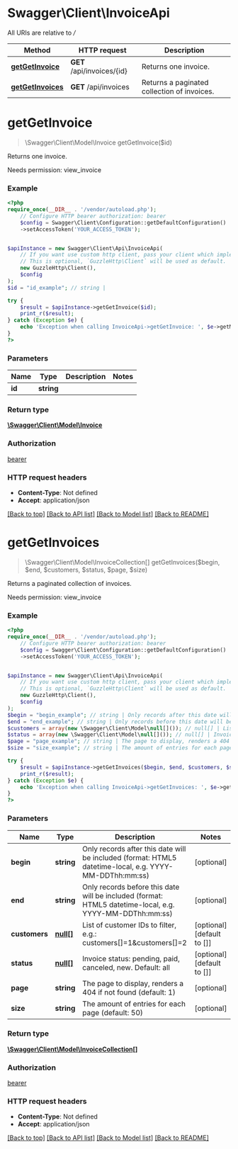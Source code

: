 # Swagger\Client\InvoiceApi

All URIs are relative to */*

Method | HTTP request | Description
------------- | ------------- | -------------
[**getGetInvoice**](InvoiceApi.md#getgetinvoice) | **GET** /api/invoices/{id} | Returns one invoice.
[**getGetInvoices**](InvoiceApi.md#getgetinvoices) | **GET** /api/invoices | Returns a paginated collection of invoices.

# **getGetInvoice**
> \Swagger\Client\Model\Invoice getGetInvoice($id)

Returns one invoice.

Needs permission: view_invoice

### Example
```php
<?php
require_once(__DIR__ . '/vendor/autoload.php');
    // Configure HTTP bearer authorization: bearer
    $config = Swagger\Client\Configuration::getDefaultConfiguration()
    ->setAccessToken('YOUR_ACCESS_TOKEN');


$apiInstance = new Swagger\Client\Api\InvoiceApi(
    // If you want use custom http client, pass your client which implements `GuzzleHttp\ClientInterface`.
    // This is optional, `GuzzleHttp\Client` will be used as default.
    new GuzzleHttp\Client(),
    $config
);
$id = "id_example"; // string | 

try {
    $result = $apiInstance->getGetInvoice($id);
    print_r($result);
} catch (Exception $e) {
    echo 'Exception when calling InvoiceApi->getGetInvoice: ', $e->getMessage(), PHP_EOL;
}
?>
```

### Parameters

Name | Type | Description  | Notes
------------- | ------------- | ------------- | -------------
 **id** | **string**|  |

### Return type

[**\Swagger\Client\Model\Invoice**](../Model/Invoice.md)

### Authorization

[bearer](../../README.md#bearer)

### HTTP request headers

 - **Content-Type**: Not defined
 - **Accept**: application/json

[[Back to top]](#) [[Back to API list]](../../README.md#documentation-for-api-endpoints) [[Back to Model list]](../../README.md#documentation-for-models) [[Back to README]](../../README.md)

# **getGetInvoices**
> \Swagger\Client\Model\InvoiceCollection[] getGetInvoices($begin, $end, $customers, $status, $page, $size)

Returns a paginated collection of invoices.

Needs permission: view_invoice

### Example
```php
<?php
require_once(__DIR__ . '/vendor/autoload.php');
    // Configure HTTP bearer authorization: bearer
    $config = Swagger\Client\Configuration::getDefaultConfiguration()
    ->setAccessToken('YOUR_ACCESS_TOKEN');


$apiInstance = new Swagger\Client\Api\InvoiceApi(
    // If you want use custom http client, pass your client which implements `GuzzleHttp\ClientInterface`.
    // This is optional, `GuzzleHttp\Client` will be used as default.
    new GuzzleHttp\Client(),
    $config
);
$begin = "begin_example"; // string | Only records after this date will be included (format: HTML5 datetime-local, e.g. YYYY-MM-DDThh:mm:ss)
$end = "end_example"; // string | Only records before this date will be included (format: HTML5 datetime-local, e.g. YYYY-MM-DDThh:mm:ss)
$customers = array(new \Swagger\Client\Model\null[]()); // null[] | List of customer IDs to filter, e.g.: customers[]=1&customers[]=2
$status = array(new \Swagger\Client\Model\null[]()); // null[] | Invoice status: pending, paid, canceled, new. Default: all
$page = "page_example"; // string | The page to display, renders a 404 if not found (default: 1)
$size = "size_example"; // string | The amount of entries for each page (default: 50)

try {
    $result = $apiInstance->getGetInvoices($begin, $end, $customers, $status, $page, $size);
    print_r($result);
} catch (Exception $e) {
    echo 'Exception when calling InvoiceApi->getGetInvoices: ', $e->getMessage(), PHP_EOL;
}
?>
```

### Parameters

Name | Type | Description  | Notes
------------- | ------------- | ------------- | -------------
 **begin** | **string**| Only records after this date will be included (format: HTML5 datetime-local, e.g. YYYY-MM-DDThh:mm:ss) | [optional]
 **end** | **string**| Only records before this date will be included (format: HTML5 datetime-local, e.g. YYYY-MM-DDThh:mm:ss) | [optional]
 **customers** | [**null[]**](../Model/.md)| List of customer IDs to filter, e.g.: customers[]&#x3D;1&amp;customers[]&#x3D;2 | [optional] [default to []]
 **status** | [**null[]**](../Model/.md)| Invoice status: pending, paid, canceled, new. Default: all | [optional] [default to []]
 **page** | **string**| The page to display, renders a 404 if not found (default: 1) | [optional]
 **size** | **string**| The amount of entries for each page (default: 50) | [optional]

### Return type

[**\Swagger\Client\Model\InvoiceCollection[]**](../Model/InvoiceCollection.md)

### Authorization

[bearer](../../README.md#bearer)

### HTTP request headers

 - **Content-Type**: Not defined
 - **Accept**: application/json

[[Back to top]](#) [[Back to API list]](../../README.md#documentation-for-api-endpoints) [[Back to Model list]](../../README.md#documentation-for-models) [[Back to README]](../../README.md)


